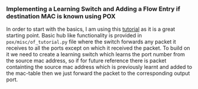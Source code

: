### Implementing a Learning Switch and Adding a Flow Entry if destination MAC is known using POX

In order to start with the basics, I am using this 
[tutorial](https://github.com/mininet/openflow-tutorial/wiki/Create-a-Learning-Switch) as it is a great starting point. 
Basic hub like functionality is provided in `pox/misc/of_tutorial.py` file where the switch forwards any packet it receives 
to all the ports except on which it received the packet. To build on it we need to create a learning switch which learns the
port number from the source mac address, so if for future reference there is packet containting the source mac address 
which is previously learnt and added to the mac-table then we just forward the packet to the corresponding output port. 
